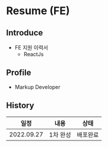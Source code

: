 # Resume (FE)

## Introduce
  + FE 지원 이력서
    + ReactJs

## Profile
  + Markup Developer

## History
|일정|내용|상태|
|----------|---------|-----|
|2022.09.27|1차 완성|배포완료|
